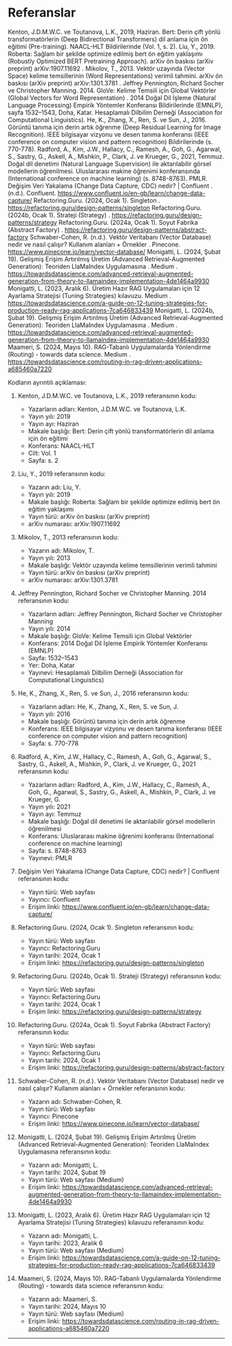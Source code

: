 # Referanslar

Kenton, J.D.M.W.C. ve Toutanova, L.K., 2019, Haziran. Bert: Derin çift yönlü transformatörlerin (Deep Bidirectional Transformers) dil anlama için ön eğitimi (Pre-training). NAACL-HLT Bildirilerinde (Vol. 1, s. 2). Liu, Y., 2019. Roberta: Sağlam bir şekilde optimize edilmiş bert ön eğitim yaklaşımı (Robustly Optimized BERT Pretraining Approach). arXiv ön baskısı (arXiv preprint) arXiv:1907.11692 . Mikolov, T., 2013. Vektör uzayında (Vector Space) kelime temsillerinin (Word Representations) verimli tahmini. arXiv ön baskısı (arXiv preprint) arXiv:1301.3781 . Jeffrey Pennington, Richard Socher ve Christopher Manning. 2014. GloVe: Kelime Temsili için Global Vektörler (Global Vectors for Word Representation) . 2014 Doğal Dil İşleme (Natural Language Processing) Empirik Yöntemler Konferansı Bildirilerinde (EMNLP), sayfa 1532–1543, Doha, Katar. Hesaplamalı Dilbilim Derneği (Association for Computational Linguistics). He, K., Zhang, X., Ren, S. ve Sun, J., 2016. Görüntü tanıma için derin artık öğrenme (Deep Residual Learning for Image Recognition). IEEE bilgisayar vizyonu ve desen tanıma konferansı (IEEE conference on computer vision and pattern recognition) Bildirilerinde (s. 770-778). Radford, A., Kim, J.W., Hallacy, C., Ramesh, A., Goh, G., Agarwal, S., Sastry, G., Askell, A., Mishkin, P., Clark, J. ve Krueger, G., 2021, Temmuz. Doğal dil denetimi (Natural Language Supervision) ile aktarılabilir görsel modellerin öğrenilmesi. Uluslararası makine öğrenimi konferansında (International conference on machine learning) (s. 8748-8763). PMLR. Değişim Veri Yakalama (Change Data Capture, CDC) nedir? | Confluent . (n.d.). Confluent. https://www.confluent.io/en-gb/learn/change-data-capture/ Refactoring.Guru. (2024, Ocak 1). Singleton . https://refactoring.guru/design-patterns/singleton Refactoring.Guru. (2024b, Ocak 1). Strateji (Strategy) . https://refactoring.guru/design-patterns/strategy Refactoring.Guru. (2024a, Ocak 1). Soyut Fabrika (Abstract Factory) . https://refactoring.guru/design-patterns/abstract-factory Schwaber-Cohen, R. (n.d.). Vektör Veritabanı (Vector Database) nedir ve nasıl çalışır? Kullanım alanları + Örnekler . Pinecone. https://www.pinecone.io/learn/vector-database/ Monigatti, L. (2024, Şubat 19). Gelişmiş Erişim Artırılmış Üretim (Advanced Retrieval-Augmented Generation): Teoriden LlaMaIndex Uygulamasına . Medium . https://towardsdatascience.com/advanced-retrieval-augmented-generation-from-theory-to-llamaindex-implementation-4de1464a9930 Monigatti, L. (2023, Aralık 6). Üretim Hazır RAG Uygulamaları için 12 Ayarlama Stratejisi (Tuning Strategies) kılavuzu. Medium . https://towardsdatascience.com/a-guide-on-12-tuning-strategies-for-production-ready-rag-applications-7ca646833439 Monigatti, L. (2024b, Şubat 19). Gelişmiş Erişim Artırılmış Üretim (Advanced Retrieval-Augmented Generation): Teoriden LlaMaIndex Uygulamasına . Medium . https://towardsdatascience.com/advanced-retrieval-augmented-generation-from-theory-to-llamaindex-implementation-4de1464a9930 Maameri, S. (2024, Mayıs 10). RAG-Tabanlı Uygulamalarda Yönlendirme (Routing) - towards data science. Medium . https://towardsdatascience.com/routing-in-rag-driven-applications-a685460a7220

Kodların ayrıntılı açıklaması:

1. Kenton, J.D.M.W.C. ve Toutanova, L.K., 2019 referansının kodu:
   - Yazarların adları: Kenton, J.D.M.W.C. ve Toutanova, L.K.
   - Yayın yılı: 2019
   - Yayın ayı: Haziran
   - Makale başlığı: Bert: Derin çift yönlü transformatörlerin dil anlama için ön eğitimi
   - Konferans: NAACL-HLT
   - Cilt: Vol. 1
   - Sayfa: s. 2

2. Liu, Y., 2019 referansının kodu:
   - Yazarın adı: Liu, Y.
   - Yayın yılı: 2019
   - Makale başlığı: Roberta: Sağlam bir şekilde optimize edilmiş bert ön eğitim yaklaşımı
   - Yayın türü: arXiv ön baskısı (arXiv preprint)
   - arXiv numarası: arXiv:1907.11692

3. Mikolov, T., 2013 referansının kodu:
   - Yazarın adı: Mikolov, T.
   - Yayın yılı: 2013
   - Makale başlığı: Vektör uzayında kelime temsillerinin verimli tahmini
   - Yayın türü: arXiv ön baskısı (arXiv preprint)
   - arXiv numarası: arXiv:1301.3781

4. Jeffrey Pennington, Richard Socher ve Christopher Manning. 2014 referansının kodu:
   - Yazarların adları: Jeffrey Pennington, Richard Socher ve Christopher Manning
   - Yayın yılı: 2014
   - Makale başlığı: GloVe: Kelime Temsili için Global Vektörler
   - Konferans: 2014 Doğal Dil İşleme Empirik Yöntemler Konferansı (EMNLP)
   - Sayfa: 1532–1543
   - Yer: Doha, Katar
   - Yayınevi: Hesaplamalı Dilbilim Derneği (Association for Computational Linguistics)

5. He, K., Zhang, X., Ren, S. ve Sun, J., 2016 referansının kodu:
   - Yazarların adları: He, K., Zhang, X., Ren, S. ve Sun, J.
   - Yayın yılı: 2016
   - Makale başlığı: Görüntü tanıma için derin artık öğrenme
   - Konferans: IEEE bilgisayar vizyonu ve desen tanıma konferansı (IEEE conference on computer vision and pattern recognition)
   - Sayfa: s. 770-778

6. Radford, A., Kim, J.W., Hallacy, C., Ramesh, A., Goh, G., Agarwal, S., Sastry, G., Askell, A., Mishkin, P., Clark, J. ve Krueger, G., 2021 referansının kodu:
   - Yazarların adları: Radford, A., Kim, J.W., Hallacy, C., Ramesh, A., Goh, G., Agarwal, S., Sastry, G., Askell, A., Mishkin, P., Clark, J. ve Krueger, G.
   - Yayın yılı: 2021
   - Yayın ayı: Temmuz
   - Makale başlığı: Doğal dil denetimi ile aktarılabilir görsel modellerin öğrenilmesi
   - Konferans: Uluslararası makine öğrenimi konferansı (International conference on machine learning)
   - Sayfa: s. 8748-8763
   - Yayınevi: PMLR

7. Değişim Veri Yakalama (Change Data Capture, CDC) nedir? | Confluent referansının kodu:
   - Yayın türü: Web sayfası
   - Yayıncı: Confluent
   - Erişim linki: https://www.confluent.io/en-gb/learn/change-data-capture/

8. Refactoring.Guru. (2024, Ocak 1). Singleton referansının kodu:
   - Yayın türü: Web sayfası
   - Yayıncı: Refactoring.Guru
   - Yayın tarihi: 2024, Ocak 1
   - Erişim linki: https://refactoring.guru/design-patterns/singleton

9. Refactoring.Guru. (2024b, Ocak 1). Strateji (Strategy) referansının kodu:
   - Yayın türü: Web sayfası
   - Yayıncı: Refactoring.Guru
   - Yayın tarihi: 2024, Ocak 1
   - Erişim linki: https://refactoring.guru/design-patterns/strategy

10. Refactoring.Guru. (2024a, Ocak 1). Soyut Fabrika (Abstract Factory) referansının kodu:
    - Yayın türü: Web sayfası
    - Yayıncı: Refactoring.Guru
    - Yayın tarihi: 2024, Ocak 1
    - Erişim linki: https://refactoring.guru/design-patterns/abstract-factory

11. Schwaber-Cohen, R. (n.d.). Vektör Veritabanı (Vector Database) nedir ve nasıl çalışır? Kullanım alanları + Örnekler referansının kodu:
    - Yazarın adı: Schwaber-Cohen, R.
    - Yayın türü: Web sayfası
    - Yayıncı: Pinecone
    - Erişim linki: https://www.pinecone.io/learn/vector-database/

12. Monigatti, L. (2024, Şubat 19). Gelişmiş Erişim Artırılmış Üretim (Advanced Retrieval-Augmented Generation): Teoriden LlaMaIndex Uygulamasına referansının kodu:
    - Yazarın adı: Monigatti, L.
    - Yayın tarihi: 2024, Şubat 19
    - Yayın türü: Web sayfası (Medium)
    - Erişim linki: https://towardsdatascience.com/advanced-retrieval-augmented-generation-from-theory-to-llamaindex-implementation-4de1464a9930

13. Monigatti, L. (2023, Aralık 6). Üretim Hazır RAG Uygulamaları için 12 Ayarlama Stratejisi (Tuning Strategies) kılavuzu referansının kodu:
    - Yazarın adı: Monigatti, L.
    - Yayın tarihi: 2023, Aralık 6
    - Yayın türü: Web sayfası (Medium)
    - Erişim linki: https://towardsdatascience.com/a-guide-on-12-tuning-strategies-for-production-ready-rag-applications-7ca646833439

14. Maameri, S. (2024, Mayıs 10). RAG-Tabanlı Uygulamalarda Yönlendirme (Routing) - towards data science referansının kodu:
    - Yazarın adı: Maameri, S.
    - Yayın tarihi: 2024, Mayıs 10
    - Yayın türü: Web sayfası (Medium)
    - Erişim linki: https://towardsdatascience.com/routing-in-rag-driven-applications-a685460a7220

---

